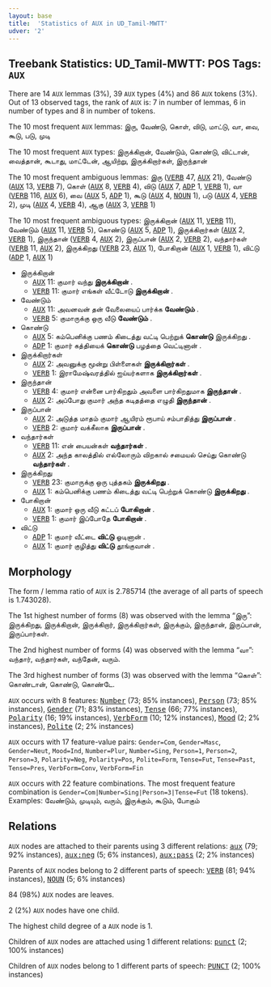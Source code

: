 ```yaml
---
layout: base
title:  'Statistics of AUX in UD_Tamil-MWTT'
udver: '2'
---
```


## Treebank Statistics: UD_Tamil-MWTT: POS Tags: `AUX`

There are 14 `AUX` lemmas (3%), 39 `AUX` types (4%) and 86 `AUX` tokens (3%).
Out of 13 observed tags, the rank of `AUX` is: 7 in number of lemmas, 6 in number of types and 8 in number of tokens.

The 10 most frequent `AUX` lemmas: இரு, வேண்டு, கொள், விடு, மாட்டு, வா, வை, கூடு, படு, முடி

The 10 most frequent `AUX` types:  இருக்கிறான், வேண்டும், கொண்டு, விட்டான், வைத்தான், கூடாது, மாட்டேன், ஆயிற்று, இருக்கிறார்கள், இருந்தான்

The 10 most frequent ambiguous lemmas: இரு (<tt><a href="ta_mwtt-pos-VERB.html">VERB</a></tt> 47, <tt><a href="ta_mwtt-pos-AUX.html">AUX</a></tt> 21), வேண்டு (<tt><a href="ta_mwtt-pos-AUX.html">AUX</a></tt> 13, <tt><a href="ta_mwtt-pos-VERB.html">VERB</a></tt> 7), கொள் (<tt><a href="ta_mwtt-pos-AUX.html">AUX</a></tt> 8, <tt><a href="ta_mwtt-pos-VERB.html">VERB</a></tt> 4), விடு (<tt><a href="ta_mwtt-pos-AUX.html">AUX</a></tt> 7, <tt><a href="ta_mwtt-pos-ADP.html">ADP</a></tt> 1, <tt><a href="ta_mwtt-pos-VERB.html">VERB</a></tt> 1), வா (<tt><a href="ta_mwtt-pos-VERB.html">VERB</a></tt> 116, <tt><a href="ta_mwtt-pos-AUX.html">AUX</a></tt> 6), வை (<tt><a href="ta_mwtt-pos-AUX.html">AUX</a></tt> 5, <tt><a href="ta_mwtt-pos-ADP.html">ADP</a></tt> 1), கூடு (<tt><a href="ta_mwtt-pos-AUX.html">AUX</a></tt> 4, <tt><a href="ta_mwtt-pos-NOUN.html">NOUN</a></tt> 1), படு (<tt><a href="ta_mwtt-pos-AUX.html">AUX</a></tt> 4, <tt><a href="ta_mwtt-pos-VERB.html">VERB</a></tt> 2), முடி (<tt><a href="ta_mwtt-pos-AUX.html">AUX</a></tt> 4, <tt><a href="ta_mwtt-pos-VERB.html">VERB</a></tt> 4), ஆகு (<tt><a href="ta_mwtt-pos-AUX.html">AUX</a></tt> 3, <tt><a href="ta_mwtt-pos-VERB.html">VERB</a></tt> 1)

The 10 most frequent ambiguous types:  இருக்கிறான் (<tt><a href="ta_mwtt-pos-AUX.html">AUX</a></tt> 11, <tt><a href="ta_mwtt-pos-VERB.html">VERB</a></tt> 11), வேண்டும் (<tt><a href="ta_mwtt-pos-AUX.html">AUX</a></tt> 11, <tt><a href="ta_mwtt-pos-VERB.html">VERB</a></tt> 5), கொண்டு (<tt><a href="ta_mwtt-pos-AUX.html">AUX</a></tt> 5, <tt><a href="ta_mwtt-pos-ADP.html">ADP</a></tt> 1), இருக்கிறார்கள் (<tt><a href="ta_mwtt-pos-AUX.html">AUX</a></tt> 2, <tt><a href="ta_mwtt-pos-VERB.html">VERB</a></tt> 1), இருந்தான் (<tt><a href="ta_mwtt-pos-VERB.html">VERB</a></tt> 4, <tt><a href="ta_mwtt-pos-AUX.html">AUX</a></tt> 2), இருப்பான் (<tt><a href="ta_mwtt-pos-AUX.html">AUX</a></tt> 2, <tt><a href="ta_mwtt-pos-VERB.html">VERB</a></tt> 2), வந்தார்கள் (<tt><a href="ta_mwtt-pos-VERB.html">VERB</a></tt> 11, <tt><a href="ta_mwtt-pos-AUX.html">AUX</a></tt> 2), இருக்கிறது (<tt><a href="ta_mwtt-pos-VERB.html">VERB</a></tt> 23, <tt><a href="ta_mwtt-pos-AUX.html">AUX</a></tt> 1), போகிறான் (<tt><a href="ta_mwtt-pos-AUX.html">AUX</a></tt> 1, <tt><a href="ta_mwtt-pos-VERB.html">VERB</a></tt> 1), விட்டு (<tt><a href="ta_mwtt-pos-ADP.html">ADP</a></tt> 1, <tt><a href="ta_mwtt-pos-AUX.html">AUX</a></tt> 1)


* இருக்கிறான்
  * <tt><a href="ta_mwtt-pos-AUX.html">AUX</a></tt> 11: குமார் வந்து <b>இருக்கிறான்</b> .
  * <tt><a href="ta_mwtt-pos-VERB.html">VERB</a></tt> 11: குமார் எங்கள் வீட்டோடு <b>இருக்கிறான்</b> .
* வேண்டும்
  * <tt><a href="ta_mwtt-pos-AUX.html">AUX</a></tt> 11: அவனவன் தன் வேலையைப் பார்க்க <b>வேண்டும்</b> .
  * <tt><a href="ta_mwtt-pos-VERB.html">VERB</a></tt> 5: குமாருக்கு ஒரு வீடு <b>வேண்டும்</b> .
* கொண்டு
  * <tt><a href="ta_mwtt-pos-AUX.html">AUX</a></tt> 5: கம்பெனிக்கு பணம் கிடைத்து வட்டி பெற்றுக் <b>கொண்டு</b> இருக்கிறது .
  * <tt><a href="ta_mwtt-pos-ADP.html">ADP</a></tt> 1: குமார் கத்தியைக் <b>கொண்டு</b> பழத்தை வெட்டினான் .
* இருக்கிறார்கள்
  * <tt><a href="ta_mwtt-pos-AUX.html">AUX</a></tt> 2: அவனுக்கு மூன்று பிள்ளைகள் <b>இருக்கிறார்கள்</b> .
  * <tt><a href="ta_mwtt-pos-VERB.html">VERB</a></tt> 1: இராமேஷ்வரத்தில் ஐய்யர்களாக <b>இருக்கிறார்கள்</b> .
* இருந்தான்
  * <tt><a href="ta_mwtt-pos-VERB.html">VERB</a></tt> 4: குமார் என்னை பார்கிறதும் அவளை பார்கிறதுமாக <b>இருந்தான்</b> .
  * <tt><a href="ta_mwtt-pos-AUX.html">AUX</a></tt> 2: அப்போது குமார் அந்த கடிதத்தை எழுதி <b>இருந்தான்</b> .
* இருப்பான்
  * <tt><a href="ta_mwtt-pos-AUX.html">AUX</a></tt> 2: அடுத்த மாதம் குமார் ஆயிரம் ரூபாய் சம்பாதித்து <b>இருப்பான்</b> .
  * <tt><a href="ta_mwtt-pos-VERB.html">VERB</a></tt> 2: குமார் வக்கீலாக <b>இருப்பான்</b> .
* வந்தார்கள்
  * <tt><a href="ta_mwtt-pos-VERB.html">VERB</a></tt> 11: என் பையன்கள் <b>வந்தார்கள்</b> .
  * <tt><a href="ta_mwtt-pos-AUX.html">AUX</a></tt> 2: அந்த காலத்தில் எல்லோரும் விறகால் சமையல் செய்து கொண்டு <b>வந்தார்கள்</b> .
* இருக்கிறது
  * <tt><a href="ta_mwtt-pos-VERB.html">VERB</a></tt> 23: குமாருக்கு ஒரு புத்தகம் <b>இருக்கிறது</b> .
  * <tt><a href="ta_mwtt-pos-AUX.html">AUX</a></tt> 1: கம்பெனிக்கு பணம் கிடைத்து வட்டி பெற்றுக் கொண்டு <b>இருக்கிறது</b> .
* போகிறான்
  * <tt><a href="ta_mwtt-pos-AUX.html">AUX</a></tt> 1: குமார் ஒரு வீடு கட்டப் <b>போகிறான்</b> .
  * <tt><a href="ta_mwtt-pos-VERB.html">VERB</a></tt> 1: குமார் இப்போதே <b>போகிறான்</b> .
* விட்டு
  * <tt><a href="ta_mwtt-pos-ADP.html">ADP</a></tt> 1: குமார் வீட்டை <b>விட்டு</b> ஓடினான் .
  * <tt><a href="ta_mwtt-pos-AUX.html">AUX</a></tt> 1: குமார் குழித்து <b>விட்டு</b> தூங்குவான் .

## Morphology

The form / lemma ratio of `AUX` is 2.785714 (the average of all parts of speech is 1.743028).

The 1st highest number of forms (8) was observed with the lemma “இரு”: இருக்கிறது, இருக்கிறான், இருக்கிறார், இருக்கிறார்கள், இருக்கும், இருந்தான், இருப்பான், இருப்பார்கள்.

The 2nd highest number of forms (4) was observed with the lemma “வா”: வந்தார், வந்தார்கள், வந்தேன், வரும்.

The 3rd highest number of forms (3) was observed with the lemma “கொள்”: கொண்டான், கொண்டு, கொண்டே.

`AUX` occurs with 8 features: <tt><a href="ta_mwtt-feat-Number.html">Number</a></tt> (73; 85% instances), <tt><a href="ta_mwtt-feat-Person.html">Person</a></tt> (73; 85% instances), <tt><a href="ta_mwtt-feat-Gender.html">Gender</a></tt> (71; 83% instances), <tt><a href="ta_mwtt-feat-Tense.html">Tense</a></tt> (66; 77% instances), <tt><a href="ta_mwtt-feat-Polarity.html">Polarity</a></tt> (16; 19% instances), <tt><a href="ta_mwtt-feat-VerbForm.html">VerbForm</a></tt> (10; 12% instances), <tt><a href="ta_mwtt-feat-Mood.html">Mood</a></tt> (2; 2% instances), <tt><a href="ta_mwtt-feat-Polite.html">Polite</a></tt> (2; 2% instances)

`AUX` occurs with 17 feature-value pairs: `Gender=Com`, `Gender=Masc`, `Gender=Neut`, `Mood=Ind`, `Number=Plur`, `Number=Sing`, `Person=1`, `Person=2`, `Person=3`, `Polarity=Neg`, `Polarity=Pos`, `Polite=Form`, `Tense=Fut`, `Tense=Past`, `Tense=Pres`, `VerbForm=Conv`, `VerbForm=Fin`

`AUX` occurs with 22 feature combinations.
The most frequent feature combination is `Gender=Com|Number=Sing|Person=3|Tense=Fut` (18 tokens).
Examples: வேண்டும், முடியும், வரும், இருக்கும், கூடும், போகும்


## Relations

`AUX` nodes are attached to their parents using 3 different relations: <tt><a href="ta_mwtt-dep-aux.html">aux</a></tt> (79; 92% instances), <tt><a href="ta_mwtt-dep-aux-neg.html">aux:neg</a></tt> (5; 6% instances), <tt><a href="ta_mwtt-dep-aux-pass.html">aux:pass</a></tt> (2; 2% instances)

Parents of `AUX` nodes belong to 2 different parts of speech: <tt><a href="ta_mwtt-pos-VERB.html">VERB</a></tt> (81; 94% instances), <tt><a href="ta_mwtt-pos-NOUN.html">NOUN</a></tt> (5; 6% instances)

84 (98%) `AUX` nodes are leaves.

2 (2%) `AUX` nodes have one child.

The highest child degree of a `AUX` node is 1.

Children of `AUX` nodes are attached using 1 different relations: <tt><a href="ta_mwtt-dep-punct.html">punct</a></tt> (2; 100% instances)

Children of `AUX` nodes belong to 1 different parts of speech: <tt><a href="ta_mwtt-pos-PUNCT.html">PUNCT</a></tt> (2; 100% instances)

